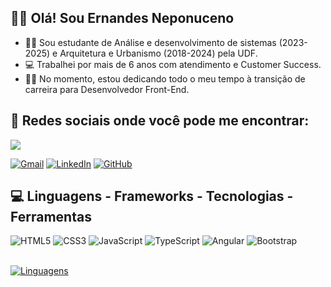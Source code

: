 ## 👨‍💻 Olá! Sou Ernandes Neponuceno

- 👨‍🎓 Sou estudante de Análise e desenvolvimento de sistemas (2023-2025) e Arquitetura e Urbanismo (2018-2024) pela UDF.
- 💻 Trabalhei por mais de 6 anos com atendimento e Customer Success.
- 🏋️‍♂️ No momento, estou dedicando todo o meu tempo à transição de carreira para Desenvolvedor Front-End.

  
## 📱 Redes sociais onde você pode me encontrar:

<a href="https://visitorbadge.io/status?path=https%3A%2F%2Fgithub.com%2FErnandesNeponuceno"><img src="https://api.visitorbadge.io/api/combined?path=https%3A%2F%2Fgithub.com%2FErnandesNeponuceno&label=Visitantes%20(Hoje%2FTotal)&labelColor=%232ccce4&countColor=%23555555" /></a>

[![Gmail](https://img.shields.io/badge/Gmail-D14836?style=for-the-badge&logo=gmail&logoColor=white)](mailto:ernandes.nep@gmail.com)
[![LinkedIn](https://img.shields.io/badge/LinkedIn-0077B5?style=for-the-badge&logo=linkedin&logoColor=white)](https://www.linkedin.com/in/ernandes-neponuceno/)
[![GitHub](https://img.shields.io/badge/GitHub-100000?style=for-the-badge&logo=github&logoColor=white)](https://github.com/ErnandesNeponuceno?tab=repositories)


## 💻  Linguagens - Frameworks - Tecnologias - Ferramentas 

<div style="display: inline_block">
  <img alt="HTML5" src="https://img.shields.io/badge/HTML5-E34F26?style=for-the-badge&logo=html5&logoColor=white">
  <img alt="CSS3" src="https://img.shields.io/badge/CSS3-1572B6?style=for-the-badge&logo=css3&logoColor=white">
  <img alt="JavaScript" src="https://img.shields.io/badge/JavaScript-323330?style=for-the-badge&logo=javascript&logoColor=F7DF1E">
  <img alt="TypeScript" src="https://img.shields.io/badge/TypeScript-007ACC?style=for-the-badge&logo=typescript&logoColor=white">
  <img alt="Angular" src="https://img.shields.io/badge/Angular-DD0031?style=for-the-badge&logo=angular&logoColor=white">
  <!--<img alt="React" src="https://img.shields.io/badge/React-20232A?style=for-the-badge&logo=react&logoColor=61DAFB"> -->
  <img alt="Bootstrap" src="https://img.shields.io/badge/Bootstrap-563D7C?style=for-the-badge&logo=bootstrap&logoColor=white">
  
  <br>[![Linguagens](https://github-readme-stats.vercel.app/api/top-langs/?username=ErnandesNeponuceno&layout=compact&locale=pt-BR&&theme=catppuccin_latte)](https://github.com/ErnandesNeponuceno?tab=repositories)
</div>

 <!--## 🗂️  Meus repositórios principais - Em desenvolvimento 👷

<a href="https://github.com/ErnandesNeponuceno/Site-responsivo-do-zero-html-css-javascript">
  <img align="center" src="https://github-readme-stats.vercel.app/api/pin/?username=ErnandesNeponuceno&repo=Site-responsivo-do-zero-html-css-javascript&&theme=catppuccin_latte" />
</a>

<a href="https://github.com/ErnandesNeponuceno/Criando-o-meu-primeiro-site-completo-com-HTML">
  <img align="center" src="https://github-readme-stats.vercel.app/api/pin/?username=ErnandesNeponuceno&repo=Criando-o-meu-primeiro-site-completo-com-HTML&&theme=catppuccin_latte" />
</a>

<a href="https://github.com/ErnandesNeponuceno/Site_cafe_Del_Grano">
  <img align="center" src="https://github-readme-stats.vercel.app/api/pin/?username=ErnandesNeponuceno&repo=Site_cafe_Del_Grano&&theme=catppuccin_latte" />
</a>

<a href="https://github.com/ErnandesNeponuceno/Site_cafe_Del_Grano">
  <img align="center" src="https://github-readme-stats.vercel.app/api/pin/?username=ErnandesNeponuceno&repo=Site_cafe_Del_Grano&&theme=catppuccin_latte" />
</a>-->

#

